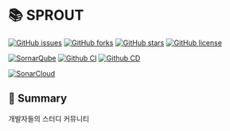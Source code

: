 # 📚 SPROUT 

[![GitHub issues](https://img.shields.io/github/issues/TEAM-ARK/sprout-backend)](https://github.com/TEAM-ARK/sprout-backend/issues)
[![GitHub forks](https://img.shields.io/github/forks/TEAM-ARK/sprout-backend)](https://github.com/TEAM-ARK/sprout-backend/network)
[![GitHub stars](https://img.shields.io/github/stars/TEAM-ARK/sprout-backend)](https://github.com/TEAM-ARK/sprout-backend/stargazers)
[![GitHub license](https://img.shields.io/github/license/TEAM-ARK/sprout-backend)](https://github.com/TEAM-ARK/sprout-backend)

[![SornarQube](https://github.com/TEAM-ARK/sprout-backend/actions/workflows/sonarqube.yml/badge.svg)](https://github.com/TEAM-ARK/sprout-backend/actions/workflows/sonarqube.yml)
[![Github CI](https://github.com/TEAM-ARK/sprout-backend/actions/workflows/gradle-ci.yml/badge.svg)](https://github.com/TEAM-ARK/sprout-backend/actions/workflows/gradle-ci.yml)
[![Github CD](https://github.com/TEAM-ARK/sprout-backend/actions/workflows/gradle-cd.yml/badge.svg)](https://github.com/TEAM-ARK/sprout-backend/actions/workflows/gradle-cd.yml)

[![SonarCloud](https://sonarcloud.io/images/project_badges/sonarcloud-white.svg)](https://sonarcloud.io/summary/new_code?id=TEAM-ARK_sprout-backend)

## 📖 Summary

개발자들의 스터디 커뮤니티






